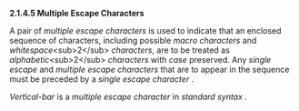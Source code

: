 **2.1.4.5 Multiple Escape Characters** 

A pair of *multiple escape characters* is used to indicate that an enclosed sequence of characters, including possible *macro characters* and *whitespace*\<sub\>2\</sub\> *characters*, are to be treated as *alphabetic*\<sub\>2\</sub\> *characters* with *case* preserved. Any *single escape* and *multiple escape characters* that are to appear in the sequence must be preceded by a *single escape character* . 

*Vertical-bar* is a *multiple escape character* in *standard syntax* . 

